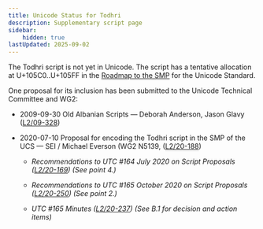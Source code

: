 ```yaml
---
title: Unicode Status for Todhri
description: Supplementary script page
sidebar:
    hidden: true
lastUpdated: 2025-09-02
---
```


The Todhri script is not yet in Unicode. The script has a tentative allocation at U+105C0..U+105FF in the [Roadmap to the SMP](http://www.unicode.org/roadmaps/smp/) for the Unicode Standard.

[comment]: # (end of intro)

[comment]: # (start of blocks)



[comment]: # (end of blocks)

[comment]: # (start of chars)



[comment]: # (end of chars)

[comment]: # (start of rest)

One proposal for its inclusion has been submitted to the Unicode Technical Committee and WG2:

- 2009-09-30 Old Albanian Scripts — Deborah Anderson, Jason Glavy ([L2/09-328](http://www.unicode.org/cgi-bin/GetMatchingDocs.pl?L2/09-328))

- 2020-07-10 Proposal for encoding the Todhri script in the SMP of the UCS — SEI / Michael Everson (WG2 N5139, ([L2/20-188](http://www.unicode.org/cgi-bin/GetMatchingDocs.pl?L2/20-188))

  - _Recommendations to UTC #164 July 2020 on Script Proposals ([L2/20-169](https://www.unicode.org/L2/L2020/20169-script-adhoc-rept.pdf)) (See point 4.)_

  - _Recommendations to UTC #165 October 2020 on Script Proposals ([L2/20-250](http://www.unicode.org/L2/L2020/20250-script-adhoc-rept.pdf)) (See point 2.)_

  - _UTC #165 Minutes ([L2/20-237](https://www.unicode.org/L2/L2020/20237.htm)) (See B.1 for decision and action items)_
